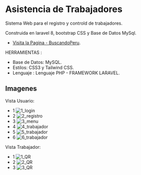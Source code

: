 # Asistencia de Trabajadores

Sistema Web para el registro y controld de trabajadores.

Construida en laravel 8, bootstrap CSS y Base de Datos MySql.

- [Visita la Pagina - BuscandoPeru](https://buscandoperu.familc.com/).

HERRAMIENTAS :
- Base de Datos: MySQL.
- Estilos: CSS3 y Tailwind CSS.
- Lenguaje : Lenguaje PHP - FRAMEWORK LARAVEL.

## Imagenes
Vista Usuario:
- 1
![1_login](https://github.com/eduardo9753/Laravel-BuscandoPeru/assets/68178186/d45e8b01-8741-4bbc-8436-b8a808777f63)
- 2
![2_registro](https://github.com/eduardo9753/Laravel-BuscandoPeru/assets/68178186/5d50b804-13d1-43fa-8da4-3d86cb998ba6)
- 3
![3_menu](https://github.com/eduardo9753/Laravel-BuscandoPeru/assets/68178186/3683855b-4dcf-45d9-a8c8-2fb029e8d4b2)
- 4
![4_trabajador](https://github.com/eduardo9753/Laravel-BuscandoPeru/assets/68178186/b47b4b3a-7545-472c-b402-4d4aa00ea7c5)
- 5
![5_trabajador](https://github.com/eduardo9753/Laravel-BuscandoPeru/assets/68178186/03bae87f-9ef4-4f4d-82bb-6f453ebdca9a)
- 6
![6_trabajador](https://github.com/eduardo9753/Laravel-BuscandoPeru/assets/68178186/6fcd7d53-6b26-4b0c-bdbd-d875c5df9e32)


Vista Trabajador:
- 1
![1_QR](https://github.com/eduardo9753/Laravel-BuscandoPeru/assets/68178186/9ed1d50e-182b-4015-a920-9cf844eac410)
- 2
![2_QR](https://github.com/eduardo9753/Laravel-BuscandoPeru/assets/68178186/48599a78-0e75-44b6-888c-c39c37dcef1f)
- 3
![3_QR](https://github.com/eduardo9753/Laravel-BuscandoPeru/assets/68178186/c62351dd-728f-4dbe-a212-90792ad30cb4)

